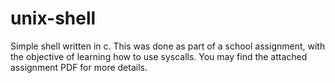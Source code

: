 # unix-shell
Simple shell written in c. This was done as part of a school assignment, with the objective of learning how to use syscalls. You may find the attached assignment PDF for more details.
